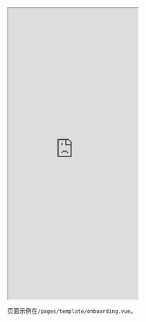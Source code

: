 <div class="simulator">
    <iframe src="https://jamechou.github.io/geui-h5/#/pages/template/onboarding" height="670px"></iframe>
</div>

页面示例在`/pages/template/onboarding.vue`。

